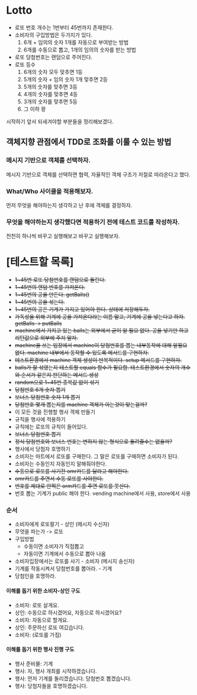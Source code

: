 # Lotto
- 로또 번호 개수는 1번부터 45번까지 존재한다.
- 소비자의 구입방법은 두가지가 있다.
    1. 6개 + 임의의 숫자 1개를 자동으로 부여받는 방법
    2. 6개를 수동으로 뽑고, 1개의 임의의 숫자를 받는 방법
- 로또 당첨번호는 랜덤으로 주어진다.
- 로또 등수
    1. 6개의 숫자 모두 맞추면 1등
    2. 5개의 숫자 + 임의 숫자 1개 맞추면 2등
    3. 5개의 숫자를 맞추면 3등
    4. 4개의 숫자를 맞추면 4등
    5. 3개의 숫자를 맞추면 5등
    6. 그 이하 꽝



시작하기 앞서 되새겨야할 부분들을 정리해보겠다.

## 객체지향 관점에서 TDD로 조화를 이룰 수 있는 방법

### 메시지 기반으로 객체를 선택하자.
메시지 기반으로 객체를 선택하면 협력, 자율적인 객체 구조가 저절로 따라온다고 했다.

### What/Who 사이클을 적용해보자.
먼저 무엇을 해야하는지 생각하고 난 후에 객체를 결정하자.

### 무엇을 해야하는지 생각했다면 적용하기 전에 테스트 코드를 작성하자.
천천히 하나씩 바꾸고 실행해보고 바꾸고 실행해보자.



# [테스트할 목록]
- ~~1~45번 로또 당첨번호를 랜덤으로 돌린다.~~
- ~~1~45번의 랜덤 번호를 가져온다.~~
- ~~1~45번의 공을 만든다. getBalls()~~
- ~~1~45번의 공을 섞는다.~~
- ~~1~45번의 공은 기계가 가지고 있어야 한다. 상태에 저장해두자.~~
- ~~가독성을 위해 기계에 공을 가져온다라는 이름 말고, 기계에 공을 넣는다고 하자.
  getBalls -> putBalls~~
- ~~machine에서 가지고 있는 balls는 외부에서 굳이 알 필요 없다.
  공을 넣기만 하고 리턴값으로 외부에 주지 말자.~~
- ~~machine을 쓰는 입장에서 machine이 당첨번호를 뽑는 내부동작에 대해 알필요 없다.
  machine 내부에서 동작할 수 있도록 메서드를 구현하자.~~
- ~~테스트환경에서 machine 객체 생성이 반복적이다. setup 메서드를 구현하자.~~
- ~~balls가 잘 섞였는지 테스트할 equals 함수가 필요함.
  테스트환경에서 숫자의 개수와 순서가 같은지 판단하는 메서드 생성~~
- ~~random으로 1~45번 중복값 없이 섞기~~
- ~~당첨번호 6개 숫자 뽑기~~
- ~~보너스 당첨번호 숫자 1개 뽑기~~
- ~~당첨번호 몇개 뽑는지를 machine 객체가 아는것이 맞는걸까?~~
- 이 모든 것을 진행할 행사 객체 만들기
- 규칙을 행사에 적용하기
- 규칙에는 로또의 규칙이 들어있다.
- ~~보너스 당첨번호 뽑기~~
- ~~정식 당첨번호와 보너스 번호는 변하지 않는 형식으로 돌려줄수는 없을까?~~
- 행사에서 당첨자 호명하기
- 소비자는 마트에서 로또를 구매한다. 그 말은 로또를 구매하면 소비자가 된다.
- 소비자는 수동인지 자동인지 말해줘야한다.
- ~~수동으로 로또를 사기전 omr카드를 달라고 해야한다.~~
- ~~omr카드를 주면서 수동 로또를 사야한다.~~
- ~~번호를 제대로 안찍은 orm카드를 주면 로또를 못산다.~~
- 번호 뽑는 기계가 public 해야 한다. vending machine에서 사용, store에서 사용


### 순서
- 소비자에게 로또팔기 - 상인 (메시지 수신자)
- 무엇을 파는가 -> 로또
- 구입방법
  - 수동이면 소비자가 직접뽑고
  - 자동이면 기계에서 수동으로 뽑아 나옴
- 소비자입장에서는 로또를 사기 - 소비자 (메시지 송신자)
- 기계를 작동시켜서 당첨번호를 뽑아라. - 기계
- 당첨인을 호명하라. 

#### 이해를 돕기 위한 소비자-상인 구도
* 소비자: 로또 살게요.
* 상인: 수동으로 하시겠어요, 자동으로 하시겠어요?
* 소비자: 자동으로 할게요.
* 상인: 주문하신 로또 여깄습니다.
* 소비자: (로또를 가짐)

#### 이해를 돕기 위한 행사 진행 구도
* 행사 준비물: 기계
* 행사: 자, 행사 개최를 시작하겠습니다.
* 행사: 먼저 기계를 돌리겠습니다. 당첨번호 뽑겠습니다.
* 행사: 당첨자들을 호명하겠습니다.